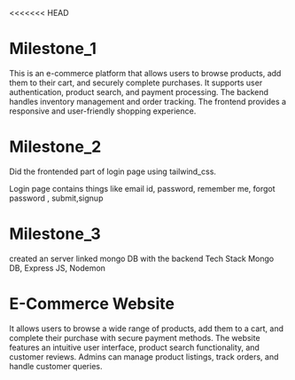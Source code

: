 <<<<<<< HEAD
# Milestone_1
This is an e-commerce platform that allows users to browse products, add them to their cart, and securely complete purchases.
It supports user authentication, product search, and payment processing. 
The backend handles inventory management and order tracking. 
The frontend provides a responsive and user-friendly shopping experience.
# Milestone_2
 Did the frontended part of login page using tailwind_css.
 
 Login page contains things like email id, password, remember me, forgot password , submit,signup
# Milestone_3
 created an server
 linked mongo DB with the backend Tech Stack
 Mongo DB, Express JS, Nodemon 
# E-Commerce Website
It allows users to browse a wide range of products, add them to a cart, and complete their purchase with secure payment methods. 
The website features an intuitive user interface, product search functionality, and customer reviews. 
Admins can manage product listings, track orders, and handle customer queries. 


